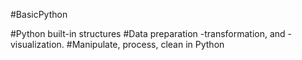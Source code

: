 #BasicPython

#Python built-in structures
#Data preparation -transformation, and -visualization.
#Manipulate, process, clean in Python
